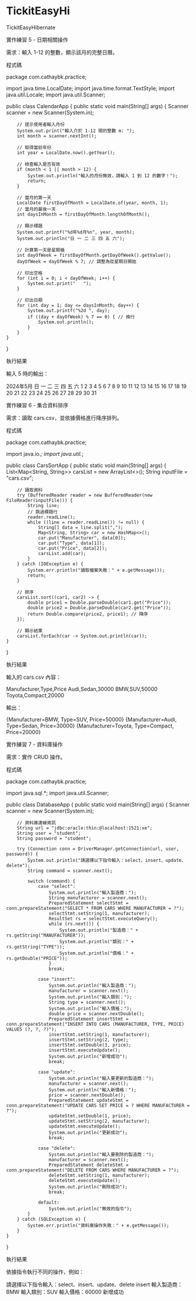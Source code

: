 # TickitEasyHi
TickitEasyHibernate



實作練習 5 - 日期相關操作

需求：輸入 1-12 的整數，顯示該月的完整日曆。

程式碼

package com.cathaybk.practice;

import java.time.LocalDate;
import java.time.format.TextStyle;
import java.util.Locale;
import java.util.Scanner;

public class CalendarApp {
    public static void main(String[] args) {
        Scanner scanner = new Scanner(System.in);

        // 提示使用者輸入月份
        System.out.print("輸入介於 1-12 間的整數 m: ");
        int month = scanner.nextInt();

        // 取得當前年份
        int year = LocalDate.now().getYear();

        // 檢查輸入是否有效
        if (month < 1 || month > 12) {
            System.out.println("輸入的月份無效，請輸入 1 到 12 的數字！");
            return;
        }

        // 當月的第一天
        LocalDate firstDayOfMonth = LocalDate.of(year, month, 1);
        // 當月的最後一天
        int daysInMonth = firstDayOfMonth.lengthOfMonth();

        // 顯示標題
        System.out.printf("%d年%d月%n", year, month);
        System.out.println("日 一 二 三 四 五 六");

        // 計算第一天是星期幾
        int dayOfWeek = firstDayOfMonth.getDayOfWeek().getValue();
        dayOfWeek = dayOfWeek % 7; // 調整為從星期日開始

        // 印出空格
        for (int i = 0; i < dayOfWeek; i++) {
            System.out.print("   ");
        }

        // 印出日期
        for (int day = 1; day <= daysInMonth; day++) {
            System.out.printf("%2d ", day);
            if ((day + dayOfWeek) % 7 == 0) { // 換行
                System.out.println();
            }
        }
    }
}

執行結果

輸入 5 時的輸出：

2024年5月
日 一 二 三 四 五 六
         1  2  3  4
 5  6  7  8  9 10 11
12 13 14 15 16 17 18
19 20 21 22 23 24 25
26 27 28 29 30 31

實作練習 6 - 集合資料排序

需求：讀取 cars.csv，並依據價格進行降序排列。

程式碼

package com.cathaybk.practice;

import java.io.*;
import java.util.*;

public class CarsSortApp {
    public static void main(String[] args) {
        List<Map<String, String>> carsList = new ArrayList<>();
        String inputFile = "cars.csv";

        // 讀取資料
        try (BufferedReader reader = new BufferedReader(new FileReader(inputFile))) {
            String line;
            // 跳過標題行
            reader.readLine();
            while ((line = reader.readLine()) != null) {
                String[] data = line.split(",");
                Map<String, String> car = new HashMap<>();
                car.put("Manufacturer", data[0]);
                car.put("Type", data[1]);
                car.put("Price", data[2]);
                carsList.add(car);
            }
        } catch (IOException e) {
            System.err.println("讀取檔案失敗：" + e.getMessage());
            return;
        }

        // 排序
        carsList.sort((car1, car2) -> {
            double price1 = Double.parseDouble(car1.get("Price"));
            double price2 = Double.parseDouble(car2.get("Price"));
            return Double.compare(price2, price1); // 降序
        });

        // 顯示結果
        carsList.forEach(car -> System.out.println(car));
    }
}

執行結果

輸入的 cars.csv 內容：

Manufacturer,Type,Price
Audi,Sedan,30000
BMW,SUV,50000
Toyota,Compact,20000

輸出：

{Manufacturer=BMW, Type=SUV, Price=50000}
{Manufacturer=Audi, Type=Sedan, Price=30000}
{Manufacturer=Toyota, Type=Compact, Price=20000}

實作練習 7 - 資料庫操作

需求：實作 CRUD 操作。

程式碼

package com.cathaybk.practice;

import java.sql.*;
import java.util.Scanner;

public class DatabaseApp {
    public static void main(String[] args) {
        Scanner scanner = new Scanner(System.in);

        // 資料庫連線資訊
        String url = "jdbc:oracle:thin:@localhost:1521:xe";
        String user = "student";
        String password = "student";

        try (Connection conn = DriverManager.getConnection(url, user, password)) {
            System.out.println("請選擇以下指令輸入：select、insert、update、delete");
            String command = scanner.next();

            switch (command) {
                case "select":
                    System.out.println("輸入製造商：");
                    String manufacturer = scanner.next();
                    PreparedStatement selectStmt = conn.prepareStatement("SELECT * FROM CARS WHERE MANUFACTURER = ?");
                    selectStmt.setString(1, manufacturer);
                    ResultSet rs = selectStmt.executeQuery();
                    while (rs.next()) {
                        System.out.println("製造商：" + rs.getString("MANUFACTURER"));
                        System.out.println("類別：" + rs.getString("TYPE"));
                        System.out.println("價格：" + rs.getDouble("PRICE"));
                    }
                    break;

                case "insert":
                    System.out.println("輸入製造商：");
                    manufacturer = scanner.next();
                    System.out.println("輸入類別：");
                    String type = scanner.next();
                    System.out.println("輸入價格：");
                    double price = scanner.nextDouble();
                    PreparedStatement insertStmt = conn.prepareStatement("INSERT INTO CARS (MANUFACTURER, TYPE, PRICE) VALUES (?, ?, ?)");
                    insertStmt.setString(1, manufacturer);
                    insertStmt.setString(2, type);
                    insertStmt.setDouble(3, price);
                    insertStmt.executeUpdate();
                    System.out.println("新增成功");
                    break;

                case "update":
                    System.out.println("輸入要更新的製造商：");
                    manufacturer = scanner.next();
                    System.out.println("輸入新價格：");
                    price = scanner.nextDouble();
                    PreparedStatement updateStmt = conn.prepareStatement("UPDATE CARS SET PRICE = ? WHERE MANUFACTURER = ?");
                    updateStmt.setDouble(1, price);
                    updateStmt.setString(2, manufacturer);
                    updateStmt.executeUpdate();
                    System.out.println("更新成功");
                    break;

                case "delete":
                    System.out.println("輸入要刪除的製造商：");
                    manufacturer = scanner.next();
                    PreparedStatement deleteStmt = conn.prepareStatement("DELETE FROM CARS WHERE MANUFACTURER = ?");
                    deleteStmt.setString(1, manufacturer);
                    deleteStmt.executeUpdate();
                    System.out.println("刪除成功");
                    break;

                default:
                    System.out.println("無效的指令");
            }
        } catch (SQLException e) {
            System.err.println("資料庫操作失敗：" + e.getMessage());
        }
    }
}

執行結果

依據指令執行不同的操作，例如：

請選擇以下指令輸入：select、insert、update、delete
insert
輸入製造商：BMW
輸入類別：SUV
輸入價格：60000
新增成功
